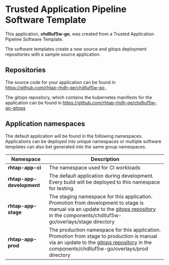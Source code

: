 # Trusted Application Pipeline Software Template

This application, **chdlluf5w-go**, was created from a Trusted Application Pipeline Software Template.

The software templates create a new source and gitops deployment repositories with a sample source application. 

## Repositories

The source code for your application can be found in [https://github.com/rhtap-rhdh-qe/chdlluf5w-go ](https://github.com/rhtap-rhdh-qe/chdlluf5w-go ).
 
The gitops repository, which contains the kubernetes manifests for the application can be found in 
[https://github.com/rhtap-rhdh-qe/chdlluf5w-go-gitops ](https://github.com/rhtap-rhdh-qe/chdlluf5w-go-gitops ) 

## Application namespaces 

The default application will be found in the following namespaces. Applications can be deployed into unique namespaces or multiple software templates can also bet generated into the same group namespaces.  

|  Namespace   |  Description   |  
| -------- | -------- |
| **rhtap-app-ci** | The namespace used for CI workloads |
| **rhtap-app-development** | The default application during development. Every build will be deployed to this namespace for testing. |
| **rhtap-app-stage** | The staging namespace for this application. Promotion from development to stage is manual via an update to the [gitops repository](https://github.com/rhtap-rhdh-qe/chdlluf5w-go-gitops ) in the components/chdlluf5w-go/overlays/stage directory |
| **rhtap-app-prod** | The production namespace for this application. Promotion from stage to production is manual via an update to the [gitops repository](https://github.com/rhtap-rhdh-qe/chdlluf5w-go-gitops ) in the components/chdlluf5w-go/overlays/prod directory |